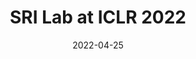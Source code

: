 ---
layout: blogpost
category: meta
subposts: fnf, parade, mnbab, bayesian, smoothens
title: "SRI Lab at ICLR 2022"
blogpost-authors: "Nikola Jovanović, Mislav Balunović"
date: 2022-04-25
thumbnail: thumbnails/iclr_logo.svg
image: assets/blog/fb_preview/iclr.jpg
usemathjax: true
tldr: >
    The Tenth International Conference on Learning Representations (ICLR 2022) will be held virtually from April 25th through 29th. We are thrilled to share that SRI Lab will present five works at the conference, including one spotlight presentation! In this meta post you can find all relevant information about our work, including presentation times, as well as a dedicated blogpost for each work, presenting it in more detail. We look forward to meeting you at ICLR!
excerpt: >
    SRI Lab will present five works at ICLR 2022! In this meta post we aggregate all content related to our ICLR papers, including links to the conference portal and individual blogposts where you can learn more about the topics we currently focus on.

draft: false
tweet-id: 1518638241884344321
---